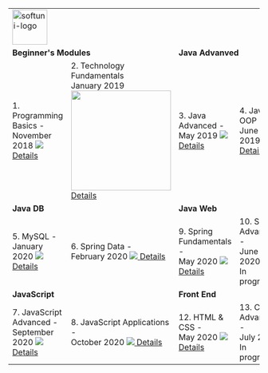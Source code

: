 <div style="font-size:30px">
    <table>
        <tr>
            <td colspan="4">
                <img src="https://softuni.bg/content/images/svg-logos/software-university-logo.svg" height="70px"
                    alt="softuni-logo">
            </td>
        </tr>     
        <tr>
            <td colspan=2><b>Beginner's Modules</b></td>
            <td colspan=2><b>Java Advanved</b></td>
        </tr>
        <tr>
            <td>
                <span>1. Programming Basics - <br />November 2018</span>
                <a href="https://softuni.bg/certificates/details/61920/c61c3ccc">
                    <img src="https://softuni.bg/certificates/certificates/converttoimage/61920?code=c61c3ccc" >
                    <span>Details</span>
                </a>
            </td>
            <td>
                <span>2. Technology Fundamentals<br />January 2019</span>
                <a href="https://softuni.bg/certificates/details/65615/b8f50808">
                    <img src="https://softuni.bg/certificates/certificates/converttoimage/65615?code=b8f50808" width=200px>
                    <span>Details</span>
                </a>
            </td>
            <td>
                <span>3. Java Advanced - <br />May 2019</span>
                <a href="https://softuni.bg/certificates/details/67986/38bb9c72">
                    <img src="https://softuni.bg/certificates/certificates/converttoimage/67986?code=38bb9c72">
                    <span>Details</span>
                </a>
            </td>
            <td>
                <span>4. Java OOP - <br />June 2019</span>
                <a href="https://softuni.bg/certificates/details/69455/fd5e2196">
                    <img src="https://softuni.bg/certificates/certificates/converttoimage/69455?code=fd5e2196">
                    <span>Details</span>
                </a>
            </td>
        </tr>
        <tr>
            <td colspan="2"><b>Java DB</b></td>
            <td colspan="2"><b>Java Web</b></td>
        </tr>
        <tr>
            <td>
                <span>5. MySQL - <br />January 2020</span>
                <a href="https://softuni.bg/certificates/details/78885/9d8b4768">
                    <img src="https://softuni.bg/certificates/certificates/converttoimage/78885?code=9d8b4768">
                    <span>Details</span>
                </a>
            </td>
            <td>
                <span>6. Spring Data - <br />February 2020</span>
                <a href="https://softuni.bg/certificates/details/79018/75381bf1">
                    <img src="https://softuni.bg/certificates/certificates/converttoimage/79018?code=75381bf1">
                    <span>Details</span>
                </a>
            </td>
            <td>
                <span>9. Spring Fundamentals - <br />May 2020</span>
                <a href="https://softuni.bg/certificates/details/84797/a2d30308">
                    <img src="https://softuni.bg/certificates/certificates/converttoimage/84797?code=a2d30308">
                    <span>Details</span>
                </a>
            </td>
            <td>
                <span>10. Spring Advanced - <br />June 2020 <br>
                In progress...
                </span>
            </td>
        </tr>
        <tr>
            <td colspan="2"><b>JavaScript</b></td>
            <td colspan="2"><b>Front End</b></td>
        </tr>
        <tr>
            <td>
                <span>7. JavaScript Advanced - <br />September 2020</span>
                <a href="https://softuni.bg/certificates/details/94982/ba9d9f62">
                    <img src="https://softuni.bg/certificates/certificates/converttoimage/94982?code=ba9d9f62">
                    <span>Details</span>
                </a>
            </td>
            <td>
                <span>8. JavaScript Applications - <br />October 2020</span>
                <a href="https://softuni.bg/certificates/details/95380/ccef768c">
                    <img src="https://softuni.bg/certificates/certificates/converttoimage/95380?code=ccef768c">
                    <span>Details</span>
                </a>
            </td>
            <td>
                <span>12. HTML & CSS - <br />May 2020</span>
                <a href="https://softuni.bg/certificates/details/84921/b678992d">
                    <img src="https://softuni.bg/certificates/certificates/converttoimage/84921?code=b678992d">
                    <span>Details</span>
                </a>
            </td>
            <td>
                <span>13. CSS Advanced - <br />July 2020<br>
                In progress...
                </span>
            </td>
        </tr>
    </table>
</div>
